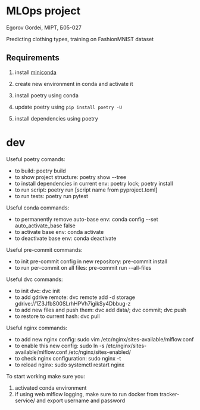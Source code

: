 # MLOps project

Egorov Gordei, MIPT, Б05-027

Predicting clothing types, training on FashionMNIST dataset

## Requirements

1) install [miniconda](https://docs.conda.io/projects/miniconda/en/latest/miniconda-install.html)

2) create new environment in conda and activate it

3) install poetry using conda

4) update poetry using ```pip install poetry -U```

5) install dependencies using poetry

# dev

Useful poetry comands:
- to build: poetry build
- to show project structure: poetry show --tree
- to install dependencies in current env: poetry lock; poetry install
- to run script: poetry run [script name from pyproject.toml]
- to run tests: poetry run pytest

Useful conda commands:
- to permanently remove auto-base env: conda config --set auto\_activate\_base false
- to activate base env: conda activate
- to deactivate base env: conda deactivate

Useful pre-commit commands:
- to init pre-commit config in new repository: pre-commit install
- to run per-commit on all files: pre-commit run --all-files

Useful dvc commands:
- to init dvc: dvc init
- to add gdrive remote: dvc remote add -d storage gdrive://1Z3JfbS00SLrhHPVh7igikSy4Dbbug-z
- to add new files and push them: dvc add data/; dvc commit; dvc push
- to restore to current hash: dvc pull

Useful nginx commands:
- to add new nginx config: sudo vim /etc/nginx/sites-available/mlflow.conf
- to enable this new config: sudo ln -s /etc/nginx/sites-available/mlflow.conf /etc/nginx/sites-enabled/
- to check nginx configuration: sudo nginx -t
- to reload nginx: sudo systemctl restart nginx

To start working make sure you:
1) activated conda environment
2) if using web mlflow logging, make sure to run docker from tracker-service/ and export username and password
